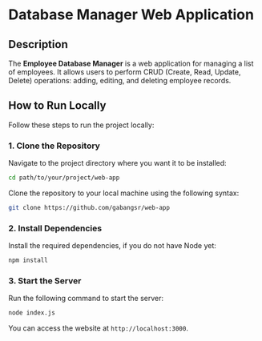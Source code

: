 # Database Manager Web Application

## Description

The **Employee Database Manager** is a web application for managing a list of employees. It allows users to perform CRUD (Create, Read, Update, Delete) operations: adding, editing, and deleting employee records.

## How to Run Locally

Follow these steps to run the project locally:

### 1. Clone the Repository

Navigate to the project directory where you want it to be installed:

```bash
cd path/to/your/project/web-app
```

Clone the repository to your local machine using the following syntax:

```bash
git clone https://github.com/gabangsr/web-app
```

### 2. Install Dependencies

Install the required dependencies, if you do not have Node yet:

```bash
npm install
```

### 3. Start the Server

Run the following command to start the server:

```bash
node index.js
```

You can access the website at `http://localhost:3000`.
